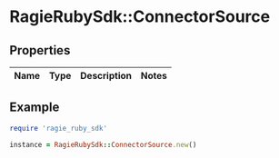 # RagieRubySdk::ConnectorSource

## Properties

| Name | Type | Description | Notes |
| ---- | ---- | ----------- | ----- |

## Example

```ruby
require 'ragie_ruby_sdk'

instance = RagieRubySdk::ConnectorSource.new()
```

